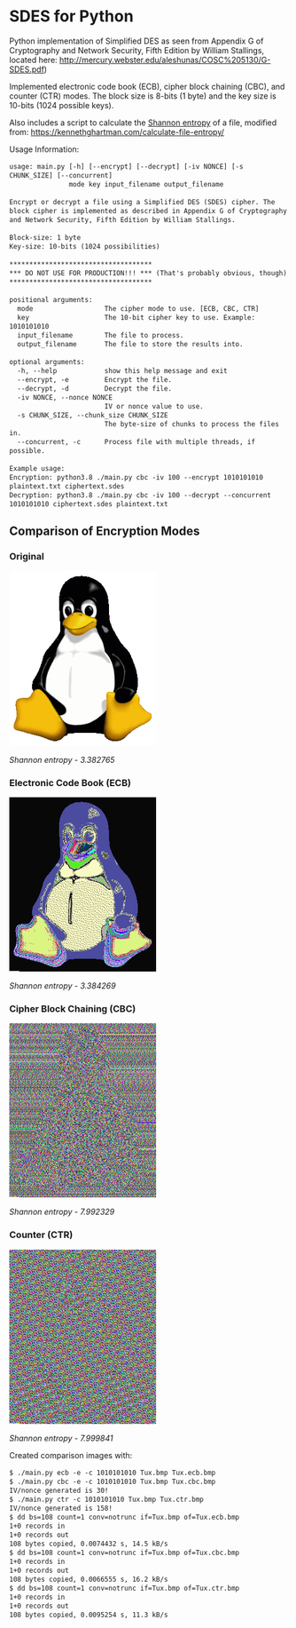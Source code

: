 # SDES for Python
Python implementation of Simplified DES as seen from Appendix G of Cryptography and Network Security, Fifth Edition by William Stallings, located here: 
http://mercury.webster.edu/aleshunas/COSC%205130/G-SDES.pdf)

Implemented electronic code book (ECB), cipher block chaining (CBC), and counter (CTR) modes. The block size is 8-bits (1 byte) and the key size is 10-bits (1024 possible keys).

Also includes a script to calculate the [Shannon entropy](https://en.wikipedia.org/wiki/Entropy_(information_theory)) of a file, modified from:
 https://kennethghartman.com/calculate-file-entropy/

Usage Information:
```text
usage: main.py [-h] [--encrypt] [--decrypt] [-iv NONCE] [-s CHUNK_SIZE] [--concurrent]
               mode key input_filename output_filename

Encrypt or decrypt a file using a Simplified DES (SDES) cipher. The block cipher is implemented as described in Appendix G of Cryptography and Network Security, Fifth Edition by William Stallings.

Block-size: 1 byte
Key-size: 10-bits (1024 possibilities)

************************************
*** DO NOT USE FOR PRODUCTION!!! *** (That's probably obvious, though)
************************************

positional arguments:
  mode                  The cipher mode to use. [ECB, CBC, CTR]
  key                   The 10-bit cipher key to use. Example: 1010101010
  input_filename        The file to process.
  output_filename       The file to store the results into.

optional arguments:
  -h, --help            show this help message and exit
  --encrypt, -e         Encrypt the file.
  --decrypt, -d         Decrypt the file.
  -iv NONCE, --nonce NONCE
                        IV or nonce value to use.
  -s CHUNK_SIZE, --chunk_size CHUNK_SIZE
                        The byte-size of chunks to process the files in.
  --concurrent, -c      Process file with multiple threads, if possible.

Example usage:
Encryption: python3.8 ./main.py cbc -iv 100 --encrypt 1010101010 plaintext.txt ciphertext.sdes
Decryption: python3.8 ./main.py cbc -iv 100 --decrypt --concurrent 1010101010 ciphertext.sdes plaintext.txt
```
## Comparison of Encryption Modes

### Original
![Original](Tux.bmp "Original Image")

*Shannon entropy - 3.382765*

### Electronic Code Book (ECB)
![Original](Tux.ecb.bmp "ECB Image")

*Shannon entropy - 3.384269*

### Cipher Block Chaining (CBC)
![Original](Tux.cbc.bmp "CBC Image")

*Shannon entropy - 7.992329*

### Counter (CTR)
![Original](Tux.ctr.bmp "CTR Image")

*Shannon entropy - 7.999841*

Created comparison images with:

```text
$ ./main.py ecb -e -c 1010101010 Tux.bmp Tux.ecb.bmp
$ ./main.py cbc -e -c 1010101010 Tux.bmp Tux.cbc.bmp
IV/nonce generated is 30!
$ ./main.py ctr -c 1010101010 Tux.bmp Tux.ctr.bmp
IV/nonce generated is 158!
$ dd bs=108 count=1 conv=notrunc if=Tux.bmp of=Tux.ecb.bmp
1+0 records in
1+0 records out
108 bytes copied, 0.0074432 s, 14.5 kB/s
$ dd bs=108 count=1 conv=notrunc if=Tux.bmp of=Tux.cbc.bmp
1+0 records in
1+0 records out
108 bytes copied, 0.0066555 s, 16.2 kB/s
$ dd bs=108 count=1 conv=notrunc if=Tux.bmp of=Tux.ctr.bmp
1+0 records in
1+0 records out
108 bytes copied, 0.0095254 s, 11.3 kB/s
```